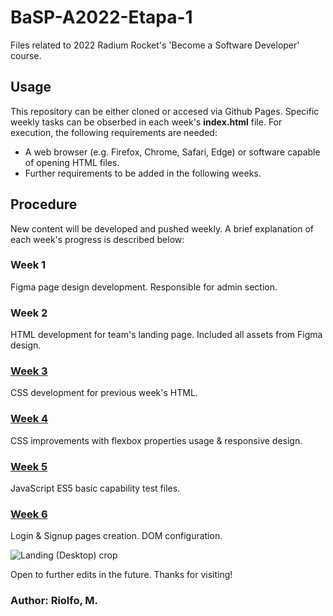 # BaSP-A2022-Etapa-1
Files related to 2022 Radium Rocket's 'Become a Software Developer' course.

## Usage
This repository can be either cloned or accesed via Github Pages.
Specific weekly tasks can be obserbed in each week's **index.html** file.
For execution, the following requirements are needed:

- A web browser (e.g. Firefox, Chrome, Safari, Edge) or software capable of opening HTML files.
- Further requirements to be added in the following weeks.

## Procedure
New content will be developed and pushed weekly. A brief explanation of each week's progress is described below:

### Week 1
Figma page design development. Responsible for admin section.
### Week 2
HTML development for team's landing page. Included all assets from Figma design.
### [Week 3]
CSS development for previous week's HTML.
### [Week 4]
CSS improvements with flexbox properties usage & responsive design.
### [Week 5]
JavaScript ES5 basic capability test files.
### [Week 6]
Login & Signup pages creation. DOM configuration.


![Landing (Desktop) crop](<https://mgriolfo-g.github.io/BaSP-A2022-Etapa-1/landing-desktop-crop.png> "Landing (Desktop) crop")

Open to further edits in the future. Thanks for visiting!

### Author: Riolfo, M.


[Week 3]: <https://mgriolfo-g.github.io/BaSP-A2022-Etapa-1/Semana-03/index.html>
[Week 4]: <https://mgriolfo-g.github.io/BaSP-A2022-Etapa-1/Semana-04/index.html>
[Week 5]: <https://mgriolfo-g.github.io/BaSP-A2022-Etapa-1/Semana-05/index.html>
[Week 6]: <https://mgriolfo-g.github.io/BaSP-A2022-Etapa-1/Semana-06/views/index.html>